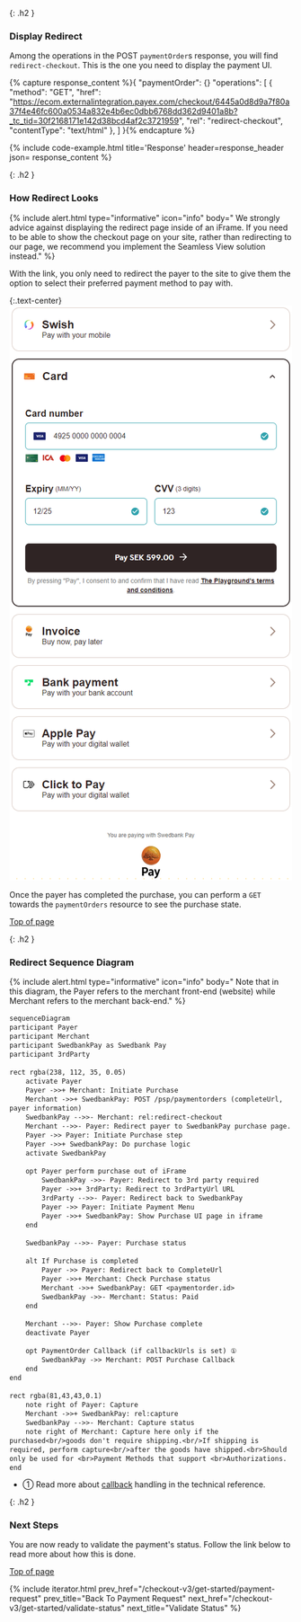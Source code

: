 {: .h2 }

### Display Redirect

Among the operations in the POST `paymentOrder`s response, you will find
`redirect-checkout`. This is the one you need to display the payment UI.

{% capture response_content %}{
    "paymentOrder": {}
    "operations": [
        {
            "method": "GET",
            "href": "https://ecom.externalintegration.payex.com/checkout/6445a0d8d9a7f80a37f4e46fc600a0534a832e4b6ec0dbb6768dd362d9401a8b?_tc_tid=30f2168171e142d38bcd4af2c3721959",
            "rel": "redirect-checkout",
            "contentType": "text/html"
        },
    ]
}{% endcapture %}

 {% include code-example.html
    title='Response'
    header=response_header
    json= response_content
    %}

{: .h2 }

### How Redirect Looks

{% include alert.html type="informative" icon="info" body="
We strongly advice against displaying the redirect page inside of an iFrame.
If you need to be able to show the checkout page on your site, rather than
redirecting to our page, we recommend you implement the Seamless View
solution instead." %}

With the link, you only need to redirect the payer to the site to give them the
option to select their preferred payment method to pay with.

{:.text-center}
![screenshot of the merchant managed implementation redirect payment menu][redirect-payments-only-menu]

Once the payer has completed the purchase, you can perform a `GET` towards the
`paymentOrders` resource to see the purchase state.

[Top of page](#display-redirect)

{: .h2 }

### Redirect Sequence Diagram

{% include alert.html type="informative" icon="info" body="
Note that in this diagram, the Payer refers to the merchant front-end
(website) while Merchant refers to the merchant back-end." %}

```mermaid
sequenceDiagram
participant Payer
participant Merchant
participant SwedbankPay as Swedbank Pay
participant 3rdParty

rect rgba(238, 112, 35, 0.05)
    activate Payer
    Payer ->>+ Merchant: Initiate Purchase
    Merchant ->>+ SwedbankPay: POST /psp/paymentorders (completeUrl, payer information)
    SwedbankPay -->>- Merchant: rel:redirect-checkout
    Merchant -->>- Payer: Redirect payer to SwedbankPay purchase page.
    Payer ->> Payer: Initiate Purchase step
    Payer ->>+ SwedbankPay: Do purchase logic
    activate SwedbankPay

    opt Payer perform purchase out of iFrame
        SwedbankPay ->>- Payer: Redirect to 3rd party required
        Payer ->>+ 3rdParty: Redirect to 3rdPartyUrl URL
        3rdParty -->>- Payer: Redirect back to SwedbankPay
        Payer ->> Payer: Initiate Payment Menu
        Payer ->>+ SwedbankPay: Show Purchase UI page in iframe
    end

    SwedbankPay -->>- Payer: Purchase status

    alt If Purchase is completed
        Payer ->> Payer: Redirect back to CompleteUrl
        Payer ->>+ Merchant: Check Purchase status
        Merchant ->>+ SwedbankPay: GET <paymentorder.id>
        SwedbankPay ->>- Merchant: Status: Paid
    end

    Merchant -->>- Payer: Show Purchase complete
    deactivate Payer

    opt PaymentOrder Callback (if callbackUrls is set) ①
        SwedbankPay ->> Merchant: POST Purchase Callback
    end
end

rect rgba(81,43,43,0.1)
    note right of Payer: Capture
    Merchant ->>+ SwedbankPay: rel:capture
    SwedbankPay -->>- Merchant: Capture status
    note right of Merchant: Capture here only if the purchased<br/>goods don't require shipping.<br/>If shipping is required, perform capture<br/>after the goods have shipped.<br>Should only be used for <br>Payment Methods that support <br>Authorizations.
end
```

*   ① Read more about [callback][payments-callback] handling in the technical reference.

{: .h2 }

### Next Steps

You are now ready to validate the payment's status. Follow the link below to
read more about how this is done.

[Top of page](#display-redirect)

{% include iterator.html prev_href="/checkout-v3/get-started/payment-request"
                         prev_title="Back To Payment Request"
                         next_href="/checkout-v3/get-started/validate-status"
                         next_title="Validate Status" %}

[redirect-payments-only-menu]: /assets/img/redirect-wcag.png
[payments-callback]: /checkout-v3/features/payment-operations/callback
